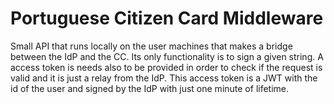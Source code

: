 # Portuguese Citizen Card Middleware

Small API that runs locally on the user machines that makes a bridge between the IdP and the CC.
Its only functionality is to sign a given string. A access token is needs also to be provided 
in order to check if the request is valid and it is just a relay from the IdP. This access token is a JWT
with the id of the user and signed by the IdP with just one minute of lifetime.
